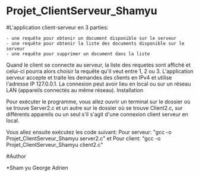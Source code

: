 # Projet_ClientServeur_Shamyu

#L'application client-serveur en 3 parties:

    - une requête pour obtenir un document disponible sur le serveur
    - une requête pour obtenir la liste des documents disponible sur le serveur
    - une requête pour supprimer un document dans la liste

Quand le client se connecte au serveur, la liste des requetes sont affiché et celui-ci pourra alors choisir la requête qu'il veut entre 1, 2 ou 3. L'application serveur accepte et traite les demandes des clients en IPv4 et utilise l'adresse IP 127.0.0.1. La connexion peut avoir lieu en local ou sur un réseau LAN (appareils connectés au même réseau).
Installation

Pour exécuter le programme, vous allez ouvrir un terminal sur le dossier où se trouve Server2.c et un autre sur le dossier où se trouve Client2.c, sur différents appareils ou un seul s'il s'agit d'une connexion client serveur en local.

Vous allez ensuite exécutez les code suivant: Pour serveur: "gcc -o Projet_ClientServeur_Shamyu server2.c" et Pour client: "gcc -o Projet_ClientServeur_Shamyu client2.c"

#Author

*Sham yu George Adrien
